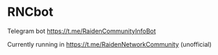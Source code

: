 # RNCbot
Telegram bot
https://t.me/RaidenCommunityInfoBot

Currently running in https://t.me/RaidenNetworkCommunity (unofficial)
